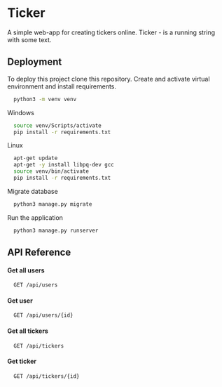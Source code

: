 
# Ticker

A simple web-app for creating tickers online.
Ticker - is a running string with some text.




## Deployment

To deploy this project clone this repository. Create and activate virtual environment and install requirements.

```bash
  python3 -m venv venv
```
Windows
```bash
  source venv/Scripts/activate
  pip install -r requirements.txt
```
Linux
```bash
  apt-get update
  apt-get -y install libpq-dev gcc
  source venv/bin/activate
  pip install -r requirements.txt
```

Migrate database
```bash
  python3 manage.py migrate
```
Run the application
```bash
  python3 manage.py runserver
```


## API Reference

#### Get all users

```http
  GET /api/users
```

#### Get user

```http
  GET /api/users/{id}
```

#### Get all tickers

```http
  GET /api/tickers
```

#### Get ticker

```http
  GET /api/tickers/{id}
```

